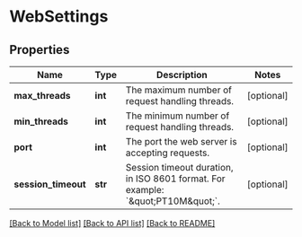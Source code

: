 # WebSettings

## Properties
Name | Type | Description | Notes
------------ | ------------- | ------------- | -------------
**max_threads** | **int** | The maximum number of request handling threads. | [optional] 
**min_threads** | **int** | The minimum number of request handling threads. | [optional] 
**port** | **int** | The port the web server is accepting requests. | [optional] 
**session_timeout** | **str** | Session timeout duration, in ISO 8601 format. For example: &#x60;\&quot;PT10M\&quot;&#x60;. | [optional] 

[[Back to Model list]](../README.md#documentation-for-models) [[Back to API list]](../README.md#documentation-for-api-endpoints) [[Back to README]](../README.md)

